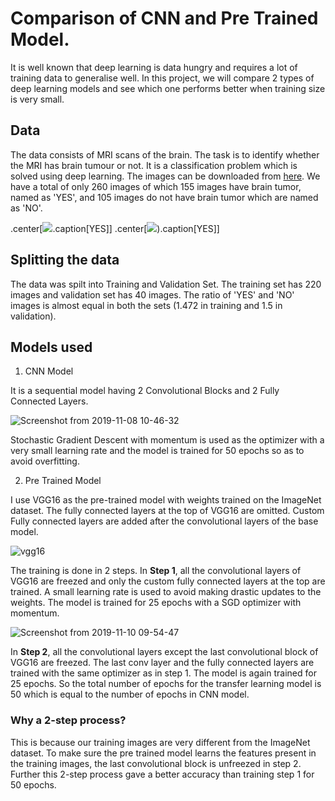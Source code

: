 # Comparison of CNN and Pre Trained Model.

It is well known that deep learning is data hungry and requires a lot of training data to generalise well. In this project, we will compare 2 types of deep learning models and see which one performs better when training size is very small.

## Data

The data consists of MRI scans of the brain. The task is to identify whether the MRI has brain tumour or not. It is a classification problem which is solved using deep learning. The images can be downloaded from [here](https://www.kaggle.com/navoneel/brain-mri-images-for-brain-tumor-detection). We have a total of only 260 images of which 155 images have brain tumor, named as 'YES', and 105 images do not have brain tumor which are named as 'NO'. 

.center[![](https://user-images.githubusercontent.com/47391270/68539273-f4847f80-03a6-11ea-8f19-a806a8c2df7d.png).caption[YES]]
.center[![](https://user-images.githubusercontent.com/47391270/68539274-f8180680-03a6-11ea-9e5a-9a99c165e68d.png)).caption[YES]]


## Splitting the data

The data was spilt into Training and Validation Set. The training set has 220 images and validation set has 40 images. The ratio of 'YES' and 'NO' images is almost equal in both the sets (1.472 in training and 1.5 in validation).

## Models used

1. CNN Model

It is a sequential model having 2 Convolutional Blocks and 2 Fully Connected Layers.

![Screenshot from 2019-11-08 10-46-32](https://user-images.githubusercontent.com/47391270/68464786-3c849480-0237-11ea-86a8-4f24703d283d.png)

Stochastic Gradient Descent with momentum is used as the optimizer with a very small learning rate and the model is trained for 50 epochs so as to avoid overfitting.

2. Pre Trained Model

I use VGG16 as the pre-trained model with weights trained on the ImageNet dataset. The fully connected layers at the top of VGG16 are omitted. Custom Fully connected layers are added after the convolutional layers of the base model. 

![vgg16](https://user-images.githubusercontent.com/47391270/68466520-95096100-023a-11ea-92af-408cc2bd4e85.png)

The training is done in 2 steps. In **Step 1**, all the convolutional layers of VGG16 are freezed and only the custom fully connected layers at the top are trained. A small learning rate is used to avoid making drastic updates to the weights. The model is trained for 25 epochs with a SGD optimizer with momentum.

![Screenshot from 2019-11-10 09-54-47](https://user-images.githubusercontent.com/47391270/68538816-63aaa580-03a0-11ea-9825-d5b1aac7165c.png)

In **Step 2**, all the convolutional layers except the last convolutional block of VGG16 are freezed. The last conv layer and the fully connected layers are trained with the same optimizer as in step 1. The model is again trained for 25 epochs. So the total number of epochs for the transfer learning model is 50 which is equal to the number of epochs in CNN model.

### Why a 2-step process?
This is because our training images are very different from the ImageNet dataset. To make sure the pre trained model learns the features present in the training images, the last convolutional block is unfreezed in step 2. Further this 2-step process gave a better accuracy than training step 1 for 50 epochs.











